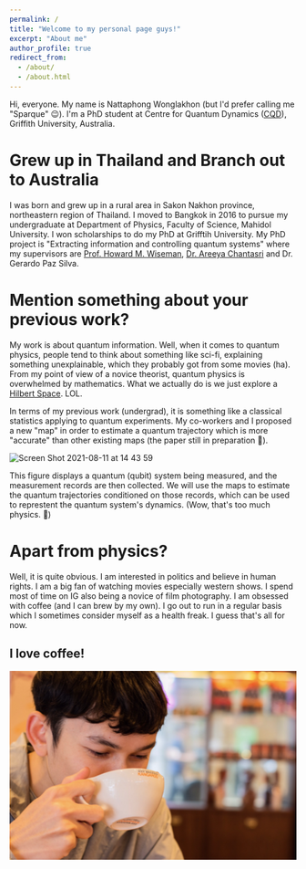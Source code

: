 ```yaml
---
permalink: /
title: "Welcome to my personal page guys!"
excerpt: "About me"
author_profile: true
redirect_from: 
  - /about/
  - /about.html
---
```


Hi, everyone. My name is Nattaphong Wonglakhon (but I'd prefer calling me "Sparque" 😉). I'm a PhD student at Centre for Quantum Dynamics ([CQD](https://www.griffith.edu.au/centre-quantum-dynamics)), Griffith University, Australia.

Grew up in Thailand and Branch out to Australia
======
I was born and grew up in a rural area in Sakon Nakhon province, northeastern region of Thailand. I moved to Bangkok in 2016 to pursue my undergraduate at Department of Physics, Faculty of Science, Mahidol University. I won scholarships to do my PhD at Grifftih University. My PhD project is "Extracting information and controlling quantum systems" where my supervisors are [Prof. Howard M. Wiseman](https://howardwiseman.me), [Dr. Areeya Chantasri](https://areeyachantasri.com) and Dr. Gerardo Paz Silva.

Mention something about your previous work?
======
My work is about quantum information. Well, when it comes to quantum physics, people tend to think about something like sci-fi, explaining something unexplainable, which they probably got from some movies (ha). From my point of view of a novice theorist, quantum physics is overwhelmed by mathematics. What we actually do is we just explore a [Hilbert Space](https://en.wikipedia.org/wiki/Hilbert_space). LOL. 

In terms of my previous work (undergrad), it is something like a classical statistics applying to quantum experiments. My co-workers and I proposed a new "map" in order to estimate a quantum trajectory which is more "accurate" than other existing maps (the paper still in preparation 🥲).

<img width="389" alt="Screen Shot 2021-08-11 at 14 43 59" src="https://user-images.githubusercontent.com/88487585/128989954-1a3f5119-c458-49d9-9217-e7a741b7d2f7.png">

This figure displays a quantum (qubit) system being measured, and the measurement records are then collected. We will use the maps to estimate the quantum trajectories conditioned on those records, which can be used to represtent the quantum system's dynamics. (Wow, that's too much physics. 🤢)


Apart from physics?
======
Well, it is quite obvious. I am interested in politics and believe in human rights. I am a big fan of watching movies especially western shows. I spend most of time on IG also being a novice of film photography. I am obsessed with coffee (and I can brew by my own). I go out to run in a regular basis which I sometimes consider myself as a health freak.
I guess that's all for now.

I love coffee!
------
<img src="images/coffee.png" alt="hi" class="inline"/>
